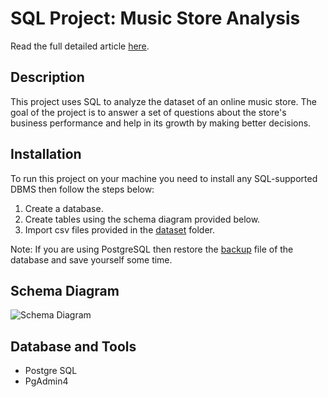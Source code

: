 # SQL Project: Music Store Analysis

Read the full detailed article <a href="https://er-abhay-fsd.github.io/Music-store-Live/index.html#header">here</a>.

## Description

This project uses SQL to analyze the dataset of an online music store. The goal of the project is to answer a set of questions about the store's business performance and help in its growth by making better decisions.

## Installation

To run this project on your machine you need to install any SQL-supported DBMS then follow the steps below:
1. Create a database.
2. Create tables using the schema diagram provided below.
3. Import csv files provided in the <a href="">dataset</a> folder.

Note: If you are using PostgreSQL then restore the <a href="">backup</a> file of the database and save yourself some time.

## Schema Diagram

![Schema Diagram](https://github.com/Er-Abhay-FSD/Music_Stores/assets/75924699/993e1d5d-0ae0-4034-9e20-202a2916c84c)

<!-- ## Usage

Provide instructions and examples for use. Include screenshots as needed.

To add a screenshot, create an `assets/images` folder in your repository and upload your screenshot to it. Then, using the relative filepath, add it to your README using the following syntax:

    ```md
    ![schema](MusicDatabaseSchema.png)
    ``` -->

## Database and Tools

* Postgre SQL
* PgAdmin4

